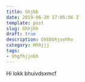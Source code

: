 ```yaml
---
title: Ghjbb
date: 2019-06-20 17:05:56 Z
template: post
slug: Ghhjhh
draft: true
description: Ghbbbhjvvhhv
category: Hhhjjj
tags:
- Vhgfhjjnbh
---
```


Hi lokk bhuivdsxmcf
